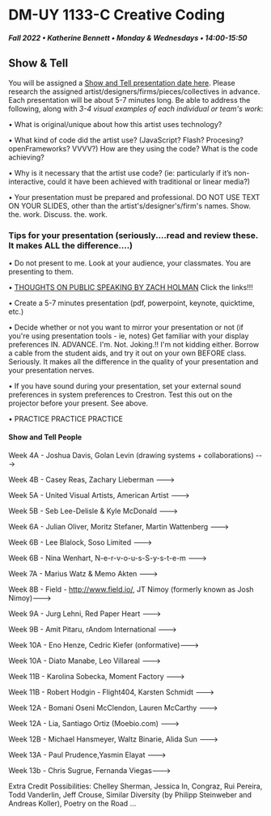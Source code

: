 # DM-UY 1133-C Creative Coding
##### Fall 2022 • Katherine Bennett • Monday & Wednesdays • 14:00-15:50

## Show & Tell

You will be assigned a [Show and Tell presentation date here](ShowAndTell.md). Please research the assigned artist/designers/firms/pieces/collectives in advance. Each presentation will be about 5-7 minutes long. Be able to address the following, along with *3-4 visual examples of each individual or team's work*: 

• What is original/unique about how this artist uses technology? 

• What kind of code did the artist use?  (JavaScript? Flash? Procesing? openFrameworks? VVVV?) How are they using the code? What is the code achieving?

• Why is it necessary that the artist use code?  (ie: particularly if it’s non-interactive, could it have been achieved with traditional or linear media?)

• Your presentation must be prepared and professional. DO NOT USE TEXT ON YOUR SLIDES, other than the artist's/designer's/firm's names. Show. the. work. Discuss. the. work.


### Tips for your presentation (seriously....read and review these. It makes ALL the difference....)

• Do not present to me. Look at your audience, your classmates. You are presenting to them.

• [THOUGHTS ON PUBLIC SPEAKING BY ZACH HOLMAN](http://speaking.io/) Click the links!!!

• Create a 5-7 minutes presentation (pdf, powerpoint, keynote, quicktime, etc.)

• Decide whether or not you want to mirror your presentation or not (if you're using presentation tools - ie, notes)
Get familiar with your display preferences IN. ADVANCE. I'm. Not. Joking.!! I'm not kidding either. Borrow a cable from the student aids, and try it out on your own BEFORE class. Seriously. It makes all the difference in the quality of your presentation and your presentation nerves.

• If you have sound during your presentation, set your external sound preferences in system preferences to Crestron. Test this out on the projector before your present. See above.

• PRACTICE PRACTICE PRACTICE


#### Show and Tell People

Week 4A - Joshua Davis, Golan Levin (drawing systems + collaborations) ---> 

Week 4B -  Casey Reas, Zachary Lieberman ---> 

Week 5A - United Visual Artists, American Artist ---> 

Week 5B - Seb Lee-Delisle & Kyle McDonald ---> 

Week 6A - Julian Oliver, Moritz Stefaner, Martin Wattenberg ---> 

Week 6B -  Lee Blalock, Soso Limited ---> 

Week 6B - Nina Wenhart, N-e-r-v-o-u-s-S-y-s-t-e-m ---> 

Week 7A - Marius Watz & Memo Akten ---> 

Week 8B - Field - http://www.field.io/, JT Nimoy (formerly known as Josh Nimoy)---> 

Week 9A - Jurg Lehni, Red Paper Heart   ---> 

Week 9B - Amit Pitaru, rAndom International  ---> 

Week 10A - Eno Henze, Cedric Kiefer (onformative)---> 

Week 10A - Diato Manabe, Leo Villareal ---> 

Week 11B - Karolina Sobecka, Moment Factory ---> 

Week 11B - Robert Hodgin - Flight404, Karsten Schmidt ---> 

Week 12A - Bomani Oseni McClendon, Lauren McCarthy  ---> 

Week 12A - Lia, Santiago Ortiz (Moebio.com) ---> 

Week 12B - Michael Hansmeyer, Waltz Binarie, Alida Sun ---> 

Week 13A - Paul Prudence,Yasmin Elayat  ---> 

Week 13b - Chris Sugrue, Fernanda Viegas---> 


Extra Credit Possibilities:  Chelley Sherman, Jessica In, Congraz, Rui Pereira, Todd Vanderlin, Jeff Crouse, Similar Diversity (by Philipp Steinweber and Andreas Koller), Poetry on the Road ...